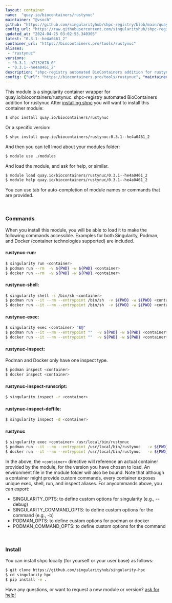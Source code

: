 ```yaml
---
layout: container
name:  "quay.io/biocontainers/rustynuc"
maintainer: "@vsoch"
github: "https://github.com/singularityhub/shpc-registry/blob/main/quay.io/biocontainers/rustynuc/container.yaml"
config_url: "https://raw.githubusercontent.com/singularityhub/shpc-registry/main/quay.io/biocontainers/rustynuc/container.yaml"
updated_at: "2024-04-25 03:02:55.340305"
latest: "0.3.1--he4a0461_2"
container_url: "https://biocontainers.pro/tools/rustynuc"
aliases:
 - "rustynuc"
versions:
 - "0.3.1--h7132678_0"
 - "0.3.1--he4a0461_2"
description: "shpc-registry automated BioContainers addition for rustynuc"
config: {"url": "https://biocontainers.pro/tools/rustynuc", "maintainer": "@vsoch", "description": "shpc-registry automated BioContainers addition for rustynuc", "latest": {"0.3.1--he4a0461_2": "sha256:ba22698847146cfef931ecaad44ef1a447b91532220a9fe38a9cd8df072a13b6"}, "tags": {"0.3.1--h7132678_0": "sha256:d3f73cb0fc0d06af1d1629af56019bd83770a7483d879e66457dcbf253b2a8fe", "0.3.1--he4a0461_2": "sha256:ba22698847146cfef931ecaad44ef1a447b91532220a9fe38a9cd8df072a13b6"}, "docker": "quay.io/biocontainers/rustynuc", "aliases": {"rustynuc": "/usr/local/bin/rustynuc"}}
---
```


This module is a singularity container wrapper for quay.io/biocontainers/rustynuc.
shpc-registry automated BioContainers addition for rustynuc
After [installing shpc](#install) you will want to install this container module:


```bash
$ shpc install quay.io/biocontainers/rustynuc
```

Or a specific version:

```bash
$ shpc install quay.io/biocontainers/rustynuc:0.3.1--he4a0461_2
```

And then you can tell lmod about your modules folder:

```bash
$ module use ./modules
```

And load the module, and ask for help, or similar.

```bash
$ module load quay.io/biocontainers/rustynuc/0.3.1--he4a0461_2
$ module help quay.io/biocontainers/rustynuc/0.3.1--he4a0461_2
```

You can use tab for auto-completion of module names or commands that are provided.

<br>

### Commands

When you install this module, you will be able to load it to make the following commands accessible.
Examples for both Singularity, Podman, and Docker (container technologies supported) are included.

#### rustynuc-run:

```bash
$ singularity run <container>
$ podman run --rm  -v ${PWD} -w ${PWD} <container>
$ docker run --rm  -v ${PWD} -w ${PWD} <container>
```

#### rustynuc-shell:

```bash
$ singularity shell -s /bin/sh <container>
$ podman run --it --rm --entrypoint /bin/sh  -v ${PWD} -w ${PWD} <container>
$ docker run --it --rm --entrypoint /bin/sh  -v ${PWD} -w ${PWD} <container>
```

#### rustynuc-exec:

```bash
$ singularity exec <container> "$@"
$ podman run --it --rm --entrypoint ""  -v ${PWD} -w ${PWD} <container> "$@"
$ docker run --it --rm --entrypoint ""  -v ${PWD} -w ${PWD} <container> "$@"
```

#### rustynuc-inspect:

Podman and Docker only have one inspect type.

```bash
$ podman inspect <container>
$ docker inspect <container>
```

#### rustynuc-inspect-runscript:

```bash
$ singularity inspect -r <container>
```

#### rustynuc-inspect-deffile:

```bash
$ singularity inspect -d <container>
```


#### rustynuc

```bash
$ singularity exec <container> /usr/local/bin/rustynuc
$ podman run --it --rm --entrypoint /usr/local/bin/rustynuc   -v ${PWD} -w ${PWD} <container> -c " $@"
$ docker run --it --rm --entrypoint /usr/local/bin/rustynuc   -v ${PWD} -w ${PWD} <container> -c " $@"
```



In the above, the `<container>` directive will reference an actual container provided
by the module, for the version you have chosen to load. An environment file in the
module folder will also be bound. Note that although a container
might provide custom commands, every container exposes unique exec, shell, run, and
inspect aliases. For anycommands above, you can export:

 - SINGULARITY_OPTS: to define custom options for singularity (e.g., --debug)
 - SINGULARITY_COMMAND_OPTS: to define custom options for the command (e.g., -b)
 - PODMAN_OPTS: to define custom options for podman or docker
 - PODMAN_COMMAND_OPTS: to define custom options for the command

<br>

### Install

You can install shpc locally (for yourself or your user base) as follows:

```bash
$ git clone https://github.com/singularityhub/singularity-hpc
$ cd singularity-hpc
$ pip install -e .
```

Have any questions, or want to request a new module or version? [ask for help!](https://github.com/singularityhub/singularity-hpc/issues)
